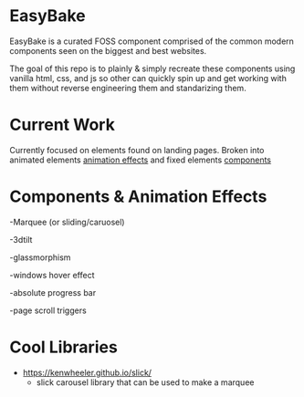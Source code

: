 # EasyBake 

EasyBake is a curated FOSS component comprised of the common modern components seen on the biggest and best websites.

The goal of this repo is to plainly & simply recreate these components using vanilla html, css, and js so other can quickly spin up and get working with them without reverse engineering them and standarizing them.

# Current Work
Currently focused on elements found on landing pages. Broken into animated elements [animation effects](/animationsEffects/) and fixed elements [components](/components/)

# Components & Animation Effects
-Marquee (or sliding/caruosel)

-3dtilt

-glassmorphism

-windows hover effect

-absolute progress bar

-page scroll triggers


# Cool Libraries
- https://kenwheeler.github.io/slick/
    - slick carousel library that can be used to make a marquee
